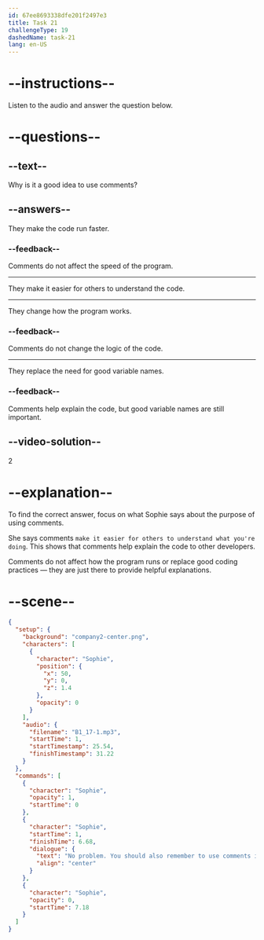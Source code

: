 ```yaml
---
id: 67ee8693338dfe201f2497e3
title: Task 21
challengeType: 19
dashedName: task-21
lang: en-US
---
```


<!-- (audio) Sophie: No problem. You should also remember to use comments in your code. It makes it easier for others to understand what you're doing. -->

# --instructions--

Listen to the audio and answer the question below.

# --questions--

## --text--

Why is it a good idea to use comments?

## --answers--

They make the code run faster.

### --feedback--

Comments do not affect the speed of the program.

---

They make it easier for others to understand the code.

---

They change how the program works.

### --feedback--

Comments do not change the logic of the code.

---

They replace the need for good variable names.

### --feedback--

Comments help explain the code, but good variable names are still important.

## --video-solution--

2

# --explanation--

To find the correct answer, focus on what Sophie says about the purpose of using comments.

She says comments `make it easier for others to understand what you're doing`. This shows that comments help explain the code to other developers.

Comments do not affect how the program runs or replace good coding practices — they are just there to provide helpful explanations.

# --scene--

```json
{
  "setup": {
    "background": "company2-center.png",
    "characters": [
      {
        "character": "Sophie",
        "position": {
          "x": 50,
          "y": 0,
          "z": 1.4
        },
        "opacity": 0
      }
    ],
    "audio": {
      "filename": "B1_17-1.mp3",
      "startTime": 1,
      "startTimestamp": 25.54,
      "finishTimestamp": 31.22
    }
  },
  "commands": [
    {
      "character": "Sophie",
      "opacity": 1,
      "startTime": 0
    },
    {
      "character": "Sophie",
      "startTime": 1,
      "finishTime": 6.68,
      "dialogue": {
        "text": "No problem. You should also remember to use comments in your code. It makes it easier for others to understand what you're doing.",
        "align": "center"
      }
    },
    {
      "character": "Sophie",
      "opacity": 0,
      "startTime": 7.18
    }
  ]
}
```
